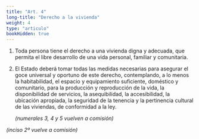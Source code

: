 ```yaml
---
title: "Art. 4"
long-title: "Derecho a la vivienda"
weight: 4
type: "articulo"
bookHidden: true
--- 
```

1. Toda persona tiene el derecho a una vivienda digna y adecuada, que permita el libre desarrollo de una vida personal, familiar y comunitaria.
 
2. El Estado deberá tomar todas las medidas necesarias para asegurar el goce universal y oportuno de este derecho, contemplando, a lo menos la habitabilidad, el espacio y equipamiento suficiente, doméstico y comunitario, para la producción y reproducción de la vida, la disponibilidad de servicios, la asequibilidad, la accesibilidad, la ubicación apropiada, la seguridad de la tenencia y la pertinencia cultural de las viviendas, de conformidad a la ley.

    *(numerales 3, 4 y 5 vuelven a comisión)*

*(inciso 2º vuelve a comisión)*